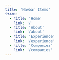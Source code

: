 ```yaml
---
title: 'Navbar Items'
items:
  - title: 'Home'
    link: '/'
  - title: 'About'
    link: '/about'
  - title: 'Experience'
    link: '/experience'
  - title: 'Companies'
    link: '/companies'
---
```

